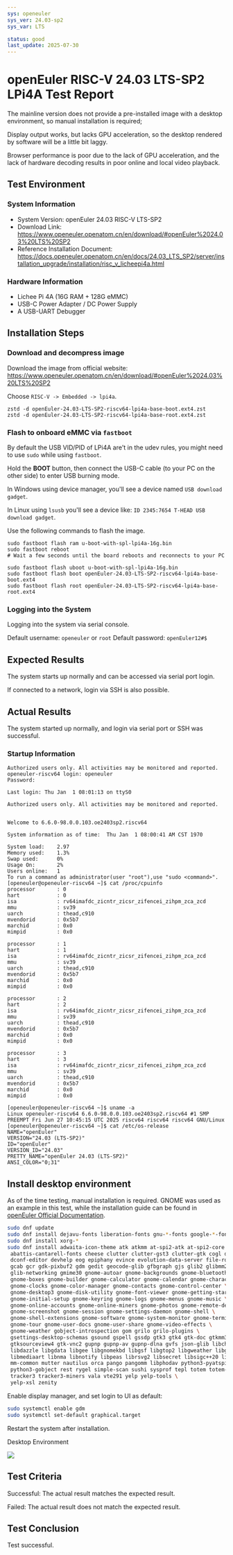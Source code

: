 ```yaml
---
sys: openeuler
sys_ver: 24.03-sp2
sys_var: LTS

status: good
last_update: 2025-07-30
---
```


# openEuler RISC-V 24.03 LTS-SP2 LPi4A Test Report

The mainline version does not provide a pre-installed image with a desktop environment, so manual installation is required;

Display output works, but lacks GPU acceleration, so the desktop rendered by software will be a little bit laggy.

Browser performance is poor due to the lack of GPU acceleration, and the lack of hardware decoding results in poor online and local video playback.

## Test Environment

### System Information

- System Version: openEuler 24.03 RISC-V LTS-SP2
- Download Link: https://www.openeuler.openatom.cn/en/download/#openEuler%2024.03%20LTS%20SP2
- Reference Installation Document: https://docs.openeuler.openatom.cn/en/docs/24.03_LTS_SP2/server/installation_upgrade/installation/risc_v_licheepi4a.html

### Hardware Information

- Lichee Pi 4A (16G RAM + 128G eMMC)
- USB-C Power Adapter / DC Power Supply
- A USB-UART Debugger

## Installation Steps

### Download and decompress image

Download the image from official website: https://www.openeuler.openatom.cn/en/download/#openEuler%2024.03%20LTS%20SP2

Choose `RISC-V -> Embedded -> lpi4a`.

```shell
zstd -d openEuler-24.03-LTS-SP2-riscv64-lpi4a-base-boot.ext4.zst
zstd -d openEuler-24.03-LTS-SP2-riscv64-lpi4a-base-root.ext4.zst
```

### Flash to onboard eMMC via `fastboot`

By default the USB VID/PID of LPi4A are't in the udev rules, you might need to use `sudo` while using `fastboot`.

Hold the **BOOT** button, then connect the USB-C cable (to your PC on the other side) to enter USB burning mode.

In Windows using device manager, you'll see a device named `USB download gadget`.

In Linux using `lsusb` you'll see a device like: `ID 2345:7654 T-HEAD USB download gadget`.

Use the following commands to flash the image.


```shell
sudo fastboot flash ram u-boot-with-spl-lpi4a-16g.bin
sudo fastboot reboot
# Wait a few seconds until the board reboots and reconnects to your PC

sudo fastboot flash uboot u-boot-with-spl-lpi4a-16g.bin
sudo fastboot flash boot openEuler-24.03-LTS-SP2-riscv64-lpi4a-base-boot.ext4
sudo fastboot flash root openEuler-24.03-LTS-SP2-riscv64-lpi4a-base-root.ext4
```

### Logging into the System

Logging into the system via serial console.

Default username: `openeuler` or `root`
Default password: `openEuler12#$`

## Expected Results

The system starts up normally and can be accessed via serial port login.

If connected to a network, login via SSH is also possible.

## Actual Results

The system started up normally, and login via serial port or SSH was successful.

### Startup Information

```log
Authorized users only. All activities may be monitored and reported.
openeuler-riscv64 login: openeuler
Password: 

Last login: Thu Jan  1 08:01:13 on ttyS0

Authorized users only. All activities may be monitored and reported.


Welcome to 6.6.0-98.0.0.103.oe2403sp2.riscv64

System information as of time:  Thu Jan  1 08:00:41 AM CST 1970

System load:    2.97
Memory used:    1.3%
Swap used:      0%
Usage On:       2%
Users online:   1
To run a command as administrator(user "root"),use "sudo <command>".
[openeuler@openeuler-riscv64 ~]$ cat /proc/cpuinfo                                             
processor       : 0
hart            : 0
isa             : rv64imafdc_zicntr_zicsr_zifencei_zihpm_zca_zcd
mmu             : sv39
uarch           : thead,c910
mvendorid       : 0x5b7
marchid         : 0x0
mimpid          : 0x0

processor       : 1
hart            : 1
isa             : rv64imafdc_zicntr_zicsr_zifencei_zihpm_zca_zcd
mmu             : sv39
uarch           : thead,c910
mvendorid       : 0x5b7
marchid         : 0x0
mimpid          : 0x0

processor       : 2
hart            : 2
isa             : rv64imafdc_zicntr_zicsr_zifencei_zihpm_zca_zcd
mmu             : sv39
uarch           : thead,c910
mvendorid       : 0x5b7
marchid         : 0x0
mimpid          : 0x0

processor       : 3
hart            : 3
isa             : rv64imafdc_zicntr_zicsr_zifencei_zihpm_zca_zcd
mmu             : sv39
uarch           : thead,c910
mvendorid       : 0x5b7
marchid         : 0x0
mimpid          : 0x0

[openeuler@openeuler-riscv64 ~]$ uname -a
Linux openeuler-riscv64 6.6.0-98.0.0.103.oe2403sp2.riscv64 #1 SMP PREEMPT Fri Jun 27 10:45:15 UTC 2025 riscv64 riscv64 riscv64 GNU/Linux
[openeuler@openeuler-riscv64 ~]$ cat /etc/os-release
NAME="openEuler"
VERSION="24.03 (LTS-SP2)"
ID="openEuler"
VERSION_ID="24.03"
PRETTY_NAME="openEuler 24.03 (LTS-SP2)"
ANSI_COLOR="0;31"
```

## Install desktop environment

As of the time testing, manual installation is required. GNOME was used as an example in this test, while the installation guide can be found in [openEuler Official Documentation](https://docs.openeuler.openatom.cn/en/docs/24.03_LTS_SP2/tools/desktop/gnome/gnome_installation.html#%E5%9C%A8-openeuler-%E4%B8%8A%E5%AE%89%E8%A3%85-gnome).

```bash
sudo dnf update
sudo dnf install dejavu-fonts liberation-fonts gnu-*-fonts google-*-fonts
sudo dnf install xorg-*
sudo dnf install adwaita-icon-theme atk atkmm at-spi2-atk at-spi2-core baobab \
 abattis-cantarell-fonts cheese clutter clutter-gst3 clutter-gtk cogl dconf \
 dconf-editor devhelp eog epiphany evince evolution-data-server file-roller folks \
 gcab gcr gdk-pixbuf2 gdm gedit geocode-glib gfbgraph gjs glib2 glibmm24 \
 glib-networking gmime30 gnome-autoar gnome-backgrounds gnome-bluetooth \
 gnome-boxes gnome-builder gnome-calculator gnome-calendar gnome-characters \
 gnome-clocks gnome-color-manager gnome-contacts gnome-control-center \
 gnome-desktop3 gnome-disk-utility gnome-font-viewer gnome-getting-started-docs \
 gnome-initial-setup gnome-keyring gnome-logs gnome-menus gnome-music \
 gnome-online-accounts gnome-online-miners gnome-photos gnome-remote-desktop \
 gnome-screenshot gnome-session gnome-settings-daemon gnome-shell \
 gnome-shell-extensions gnome-software gnome-system-monitor gnome-terminal \
 gnome-tour gnome-user-docs gnome-user-share gnome-video-effects \
 gnome-weather gobject-introspection gom grilo grilo-plugins \
 gsettings-desktop-schemas gsound gspell gssdp gtk3 gtk4 gtk-doc gtkmm30 \
 gtksourceview4 gtk-vnc2 gupnp gupnp-av gupnp-dlna gvfs json-glib libchamplain \
 libdazzle libgdata libgee libgnomekbd libgsf libgtop2 libgweather libgxps libhandy \
 libmediaart libnma libnotify libpeas librsvg2 libsecret libsigc++20 libsoup \
 mm-common mutter nautilus orca pango pangomm libphodav python3-pyatspi \
 python3-gobject rest rygel simple-scan sushi sysprof tepl totem totem-pl-parser \
 tracker3 tracker3-miners vala vte291 yelp yelp-tools \
 yelp-xsl zenity
```

Enable display manager, and set login to UI as default:

```bash
sudo systemctl enable gdm
sudo systemctl set-default graphical.target

```

Restart the system after installation.

Desktop Environment

![](image.png)

## Test Criteria

Successful: The actual result matches the expected result.

Failed: The actual result does not match the expected result.

## Test Conclusion

Test successful.
